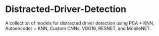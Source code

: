 # Distracted-Driver-Detection
A collection of models for distracted driver detection using PCA + KNN, Autoencoder + KNN, Custom CNNs, VGG16, RESNET, and MobileNET.
